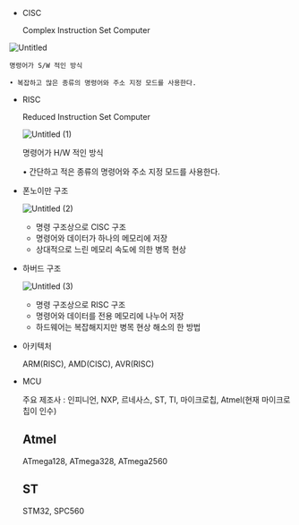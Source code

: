 - CISC
    
    Complex Instruction Set Computer
    
![Untitled](https://user-images.githubusercontent.com/91246353/192721007-97a57011-644d-4677-8b75-fd5d65d31b93.png)

    명령어가 S/W 적인 방식
    
    • 복잡하고 많은 종류의 명령어와 주소 지정 모드를 사용한다.
    
- RISC
    
    Reduced Instruction Set Computer
    
    ![Untitled (1)](https://user-images.githubusercontent.com/91246353/192721031-71ad50e0-434b-468c-ab3b-ef301e2ada30.png)
    
    명령어가 H/W 적인 방식
    
    • 간단하고 적은 종류의 명령어와 주소 지정 모드를 사용한다.
    
- 폰노이만 구조
    
    ![Untitled (2)](https://user-images.githubusercontent.com/91246353/192721056-4a0be6e1-64db-4978-9835-4235cece6150.png)

    - 명령 구조상으로 CISC 구조
    - 명령어와 데이터가 하나의 메모리에 저장
    - 상대적으로 느린 메모리 속도에 의한 병목 현상
- 하버드 구조
    
    ![Untitled (3)](https://user-images.githubusercontent.com/91246353/192721085-8c0c9592-e97f-45b5-bf83-7b52c1549b33.png)

    - 명령 구조상으로 RISC 구조
    - 명령어와 데이터를 전용 메모리에 나누어 저장
    - 하드웨어는 복잡해지지만 병목 현상 해소의 한 방법
- 아키텍처
    
    ARM(RISC), AMD(CISC), AVR(RISC)
    
- MCU
    
    주요 제조사 : 인피니언, NXP, 르네사스, ST, TI, 마이크로칩, Atmel(현재 마이크로칩이 인수)
    
    ## Atmel
    
    ATmega128, ATmega328, ATmega2560
    
    ## ST
    
    STM32, SPC560
